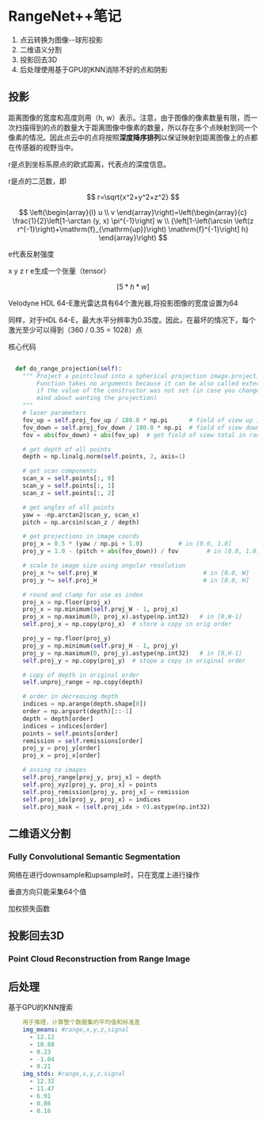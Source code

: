 # RangeNet++笔记

1. 点云转换为图像--球形投影
2. 二维语义分割
3. 投影回去3D
4. 后处理使用基于GPU的KNN消除不好的点和阴影



## 投影

距离图像的宽度和高度则用（h, w）表示。注意，由于图像的像素数量有限，而一次扫描得到的点的数量大于距离图像中像素的数量，所以存在多个点映射到同一个像素的情况。因此点云中的点将按照**深度降序排列**以保证映射到距离图像上的点都在传感器的视野当中。

r是点到坐标系原点的欧式距离，代表点的深度信息。

r是点的二范数，即

$$
r=\sqrt{x^2+y^2+z^2}
$$


$$
\left(\begin{array}{l}
u \\
v
\end{array}\right)=\left(\begin{array}{c}
\frac{1}{2}\left[1-\arctan (y, x) \pi^{-1}\right] w \\
{\left[1-\left(\arcsin \left(z r^{-1}\right)+\mathrm{f}_{\mathrm{up}}\right) \mathrm{f}^{-1}\right] h}
\end{array}\right)
$$

e代表反射强度

x y z r e生成一个张量（tensor） 

$$
[5*h*w]
$$

Velodyne HDL 64-E激光雷达具有64个激光器,将投影图像的宽度设置为64

同样，对于HDL 64-E，最大水平分辨率为0.35度。因此，在最坏的情况下，每个激光至少可以得到（360 / 0.35 = 1028）点





核心代码

```python

  def do_range_projection(self):
    """ Project a pointcloud into a spherical projection image.projection.
        Function takes no arguments because it can be also called externally
        if the value of the constructor was not set (in case you change your
        mind about wanting the projection)
    """
    # laser parameters
    fov_up = self.proj_fov_up / 180.0 * np.pi      # field of view up in rad
    fov_down = self.proj_fov_down / 180.0 * np.pi  # field of view down in rad
    fov = abs(fov_down) + abs(fov_up)  # get field of view total in rad

    # get depth of all points
    depth = np.linalg.norm(self.points, 2, axis=1)

    # get scan components
    scan_x = self.points[:, 0]
    scan_y = self.points[:, 1]
    scan_z = self.points[:, 2]

    # get angles of all points
    yaw = -np.arctan2(scan_y, scan_x)
    pitch = np.arcsin(scan_z / depth)

    # get projections in image coords
    proj_x = 0.5 * (yaw / np.pi + 1.0)          # in [0.0, 1.0]
    proj_y = 1.0 - (pitch + abs(fov_down)) / fov        # in [0.0, 1.0]

    # scale to image size using angular resolution
    proj_x *= self.proj_W                              # in [0.0, W]
    proj_y *= self.proj_H                              # in [0.0, H]

    # round and clamp for use as index
    proj_x = np.floor(proj_x)
    proj_x = np.minimum(self.proj_W - 1, proj_x)
    proj_x = np.maximum(0, proj_x).astype(np.int32)   # in [0,W-1]
    self.proj_x = np.copy(proj_x)  # store a copy in orig order

    proj_y = np.floor(proj_y)
    proj_y = np.minimum(self.proj_H - 1, proj_y)
    proj_y = np.maximum(0, proj_y).astype(np.int32)   # in [0,H-1]
    self.proj_y = np.copy(proj_y)  # stope a copy in original order

    # copy of depth in original order
    self.unproj_range = np.copy(depth)

    # order in decreasing depth
    indices = np.arange(depth.shape[0])
    order = np.argsort(depth)[::-1]
    depth = depth[order]
    indices = indices[order]
    points = self.points[order]
    remission = self.remissions[order]
    proj_y = proj_y[order]
    proj_x = proj_x[order]

    # assing to images
    self.proj_range[proj_y, proj_x] = depth
    self.proj_xyz[proj_y, proj_x] = points
    self.proj_remission[proj_y, proj_x] = remission
    self.proj_idx[proj_y, proj_x] = indices
    self.proj_mask = (self.proj_idx > 0).astype(np.int32)
```







## 二维语义分割

### Fully Convolutional Semantic Segmentation

网络在进行downsample和upsample时，只在宽度上进行操作

垂直方向只能采集64个值

加权损失函数

## 投影回去3D

### Point Cloud Reconstruction from Range Image



## 后处理

基于GPU的KNN搜索



```yaml
    用于推理，计算整个数据集的平均值和标准差
    img_means: #range,x,y,z,signal
      - 12.12
      - 10.88
      - 0.23
      - -1.04
      - 0.21
    img_stds: #range,x,y,z,signal
      - 12.32
      - 11.47
      - 6.91
      - 0.86
      - 0.16
```

